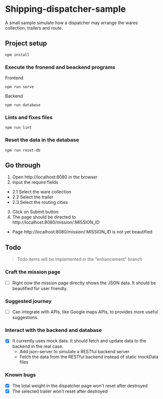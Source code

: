 # Shipping-dispatcher-sample
A small sample simulate how a dispatcher may arrange the wares collection, trailers and route.

## Project setup
```
npm install
```

### Execute the fronend and beackend programs
Frontend
```
npm run serve
```
Backend
```
npm run database
```

### Lints and fixes files
```
npm run lint
```

### Reset the data in the database
```
npm run reset-db
```

## Go through
1. Open http://localhost:8080 in the browser
2. Input the require fields
  - 2.1 Select the ware collection
  - 2.2 Select the trailer
  - 2.3 Select the routing cities
3. Click on Submit button
4. The page should be directed to http://localhost:8080/mission/:MISSION_ID
  - Page http://localhost:8080/mission/:MISSION_ID is not yet beautified

## Todo
> Todo items will be implemented in the "enhancement" branch
### Craft the mission page
- [ ] Right now the mission page directly shows the JSON data. It should be beautified for user friendly.

### Suggested journey
- [ ] Can integrate with APIs, like Google maps APIs, to provides more useful suggestions.

### Interact with the backend and database
- [X] It currently uses mock data. It should fetch and update data to the backend in the real case.
  - Add json-server to simulate a RESTful backend server
  - Fetch the data from the RESTful backend instead of static mockData files

### Known bugs
- [X] The total weight in the dispatcher page won't reset after destroyed
- [X] The selected trailer won't reset after destroyed
